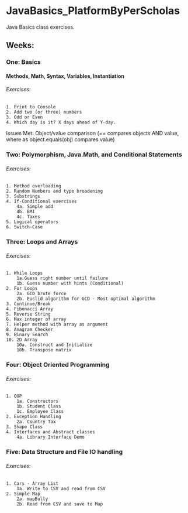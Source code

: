 # JavaBasics_PlatformByPerScholas
Java Basics class exercises. 

## Weeks:

### One: Basics
#### Methods, Math, Syntax, Variables, Instantiation
  ###### Exercises:
    1. Print to Console
    2. Add two (or three) numbers
    3. Odd or Even
    4. Which day is it? X days ahead of Y-day. 
  Issues Met: Object/value comparison (== compares objects AND value, where as object.equals(obj) compares value)
### Two: Polymorphism, Java.Math, and Conditional Statements
  ###### Exercises:
    1. Method overloading
    2. Random Numbers and type broadening
    3. Substrings
    4. If-Conditional exercises
    	4a. Simple add
    	4b. BMI
    	4c. Taxes
    5. Logical operators
    6. Switch-Case 
### Three: Loops and Arrays
  ###### Exercises:
    1. While Loops 
    	1a.Guess right number until failure
    	1b. Guess number with hints (Conditional)
    2. For Loops
    	2a. GCD brute force
    	2b. Euclid algorithm for GCD - Most optimal algorithm
    3. Continue/Break
    4. Fibonacci Array
    5. Reverse String
    6. Max integer of array
    7. Helper method with array as argument
    8. Anagram Checker
    9. Binary Search
    10. 2D Array
    	10a. Construct and Initialize
    	10b. Transpose matrix
### Four: Object Oriented Programming
  ###### Exercises:
    1. OOP
    	1a. Constructors
    	1b. Student Class
    	1c. Employee Class
    2. Exception Handling
    	2a. Country Tax
    3. Shape Class
    4. Interfaces and Abstract classes
    	4a. Library Interface Demo
### Five: Data Structure and File IO handling
  ###### Exercises:
  	1. Cars - Array List
  		1a. Write to CSV and read from CSV
  	2. Simple Map
  		2a. mapBully
  		2b. Read from CSV and save to Map